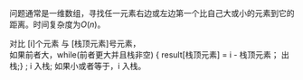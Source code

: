 问题通常是一维数组，寻找任一元素右边或左边第一个比自己大或小的元素到它的距离。时间复杂度为$O(n)$。

对比 [i]个元素 与 [栈顶元素]号元素，  
如果前者大，while(前者更大并且栈非空) { result[栈顶元素] = i - 栈顶元素； 出栈;} ; i 入栈;
如果小或者等于，i 入栈。